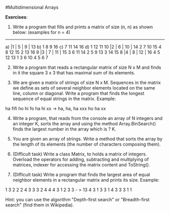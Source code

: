 #Multidimensional Arrays

**Exercises**:

01. Write a program that fills and prints a matrix of size (n, n) as shown below: 
(examples for n = 4)
   ---------------
a) |1 | 5 | 9 | 13  b) 1 8  9 16  c) 7 11 14 16 d) 1 12 11 10
   |2 | 6 | 10 | 14     2 7 10 15     4 8  12 15    2 13 16  9
   |3 | 7 | 11 | 15     3 6 11 14     2 5   9 13    3 14 15  8
   |4 | 8 | 12 | 16     4 5 12 13     1 3   6 10    4  5  6  7

02. Write a program that reads a rectangular matrix of size N x M and finds in it the square 3 x 3 that has maximal sum of its elements.

03. We are given a matrix of strings of size N x M. Sequences in the matrix we define as sets of
several neighbor elements located on the same line, column or diagonal. Write a program that finds the longest sequence of equal strings in the matrix. Example:

ha  fifi ho hi
fo  ha   hi xx -> ha, ha, ha
xxx ho   ha xx

04. Write a program, that reads from the console an array of N integers and an integer K, sorts the array and using the method
Array.BinSearch() finds the largest number in the array which is ? K. 

05. You are given an array of strings. Write a method that sorts the array by the length of its elements (the number of characters composing them).

06. (Difficult task) Write a class Matrix, to holds a matrix of integers. Overload the operators for adding, subtracting and multiplying of matrices,
indexer for accessing the matrix content and ToString().

07. (Difficult task) Write a program that finds the largest area of equal neighbor elements in a rectangular matrix and prints its size.
Example:

1 3 2 2 2 4
3 3 3 2 4 4
4 3 1 2 3 3 - > 13
4 3 1 3 3 1
4 3 3 3 1 1

Hint: you can use the algorithm "Depth-first search" or "Breadth-first search" (find them in Wikipedia).
